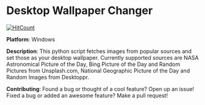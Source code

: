 # Desktop Wallpaper Changer
[![HitCount](http://hits.dwyl.io/ayan-b/Desktop-Wallpaper-Changer.svg)](http://hits.dwyl.io/ayan-b/Desktop-Wallpaper-Changer)

**Platform**: Windows

**Description**:
    This python script fetches images from popular sources and set those as your desktop wallpaper. Currently supported sources are NASA Astronomical Picture of the Day, Bing Picture of the Day and Random Pictures from Unsplash.com, National Geographic Picture of the Day and Random Images from Desktoppr.

**Contributing**:
    Found a bug or thought of a cool feature? Open up an issue!
    Fixed a bug or added an awesome feature? Make a pull request!
    
